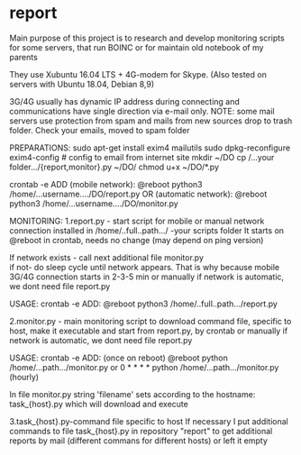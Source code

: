 # report
Main purpose of this project is to research and develop
monitoring scripts for some servers, that run BOINC or
for maintain old notebook of my parents

They use Xubuntu 16.04 LTS + 4G-modem for Skype.
(Also tested on servers with Ubuntu 18.04, Debian 8,9)

3G/4G usually has dynamic IP address during connecting
and communications have single direction via e-mail only.
NOTE: some mail servers use protection from spam
and mails from new sources drop to trash folder. 
Check your emails, moved to spam folder 

PREPARATIONS:
sudo apt-get install exim4 mailutils
sudo dpkg-reconfigure exim4-config   # config to email from internet site
mkdir ~/DO
cp /...your folder.../{report,monitor}.py ~/DO/
chmod u+x ~/DO/*.py

crontab -e
ADD (mobile network):
      @reboot  python3 /home/...username..../DO/report.py
OR (automatic network):
      @reboot  python3 /home/...username..../DO/monitor.py
      
MONITORING:
1.report.py - start script for mobile or manual network connection
installed in /home/..full..path.../ -your scripts folder
It starts on @reboot in crontab, needs no change (may depend on ping version)

If network exists - call next additional file monitor.py  
if not- do sleep cycle until network appears. 
That is why because mobile 3G/4G connection starts in 2-3-5 min or manually
if network is automatic, we dont need file report.py

USAGE:
    crontab -e
    ADD:
      @reboot  python3 /home/..full..path.../report.py
 
2.monitor.py - main monitoring script to download command file, specific to host,
make it executable and start from report.py, by crontab or manually
if network is automatic, we dont need file report.py

USAGE:
    crontab -e
    ADD:
     (once on reboot)
     @reboot  python /home/...path.../monitor.py
     or
     0 * * * * python /home/...path.../monitor.py
     (hourly)

In file monitor.py string 'filename' sets according to the hostname:
task_{host}.py
which will download and execute
  
3.task_{host}.py-command file specific to host
If necessary I put additional commands to file task_{host}.py in repository "report"
to get additional reports by mail (different commans for different hosts)
or left it empty
